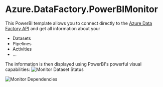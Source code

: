 # Azure.DataFactory.PowerBIMonitor

This PowerBI template allows you to connect directly to the [Azure Data Factory API](https://docs.microsoft.com/en-us/rest/api/datafactory/) and get all information about your
* Datasets
* Pipelines
* Activities
* ...

The information is then displayed using PowerBI's powerful visual capabilities:
![Monitor Dataset Status](http://files.gbrueckl.at/github/Azure.DataFactory.PowerBIMonitor/ADF_PowerBI_Monitoring_Dashboard.png)

![Monitor Dependencies](http://files.gbrueckl.at/github/Azure.DataFactory.PowerBIMonitor/ADF_PowerBI_Monitoring_Dependencies.png)
